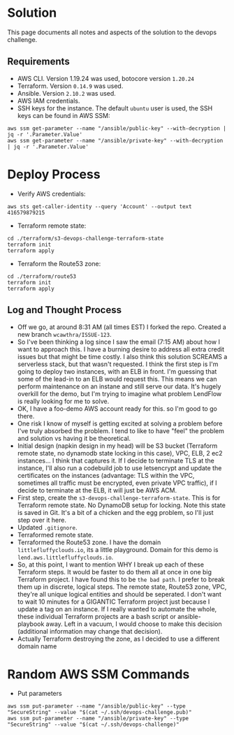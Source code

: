 # Solution

This page documents all notes and aspects of the solution to the devops challenge.

## Requirements

- AWS CLI. Version 1.19.24 was used, botocore version `1.20.24`
- Terraform. Version `0.14.9` was used.
- Ansible. Version `2.10.2` was used.
- AWS IAM credentials.
- SSH keys for the instance. The default `ubuntu` user is used, the SSH keys can be found in AWS SSM:
```
aws ssm get-parameter --name "/ansible/public-key" --with-decryption | jq -r '.Parameter.Value'
aws ssm get-parameter --name "/ansible/private-key" --with-decryption | jq -r '.Parameter.Value'
```

# Deploy Process

- Verify AWS credentials:
```
aws sts get-caller-identity --query 'Account' --output text
416579879215
```
- Terraform remote state:
```
cd ./terraform/s3-devops-challenge-terraform-state
terraform init
terraform apply
```
- Terraform the Route53 zone:
```
cd ./terraform/route53
terraform init
terraform apply
```

## Log and Thought Process

- Off we go, at around 8:31 AM (all times EST) I forked the repo. Created a new branch `wcawthra/ISSUE-123`.
- So I've been thinking a log since I saw the email (7:15 AM) about how I want to approach this. I have a burning desire to address all extra credit issues but that might be time costly. I also think this solution SCREAMS a serverless stack, but that wasn't requested. I think the first step is I'm going to deploy two instances, with an ELB in front. I'm guessing that some of the lead-in to an ELB would request this. This means we can perform maintenance on an instane and still serve our data. It's hugely overkill for the demo, but I'm trying to imagine what problem LendFlow is really looking for me to solve.
- OK, I have a foo-demo AWS account ready for this. so I'm good to go there.
- One risk I know of myself is getting excited at solving a problem before I've truly absorbed the problem. I tend to like to have "feel" the problem and solution vs having it be theoretical.
- Initial design (napkin design in my head) will be S3 bucket (Terraform remote state, no dynamodb state locking in this case), VPC, ELB, 2 ec2 instances... I think that captures it. If I decide to terminate TLS at the instance, I'll also run a codebuild job to use letsencrypt and update the certificates on the instances (advantage: TLS within the VPC, sometimes all traffic must be encrypted, even private VPC traffic), if I decide to terminate at the ELB, it will just be AWS ACM.
- First step, create the `s3-devops-challenge-terraform-state`. This is for Terraform remote state. No DynamoDB setup for locking. Note this state is saved in Git. It's a bit of a chicken and the egg problem, so I'll just step over it here.
- Updated `.gitignore`.
- Terraformed remote state.
- Terraformed the Route53 zone. I have the domain `littlefluffyclouds.io`, its a little playground. Domain for this demo is `lend.aws.littlefluffyclouds.io`.
- So, at this point, I want to mention WHY I break up each of these Terraform steps. It would be faster to do them all at once in one big Terraform project. I have found this to be `the bad path`. I prefer to break them up in discrete, logical steps. The remote state, Route53 zone, VPC, they're all unique logical entities and should be seperated. I don't want to wait 10 minutes for a GIGANTIC Terraform project just because I update a tag on an instance. If I really wanted to automate the whole, these individual Terraform projects are a bash script or ansible-playbook away. Left in a vacuum, I would choose to make this decision (additional information may change that decision).
- Actually Terraform destroying the zone, as I decided to use a different domain name


# Random AWS SSM Commands

- Put parameters
```
aws ssm put-parameter --name "/ansible/public-key" --type "SecureString" --value "$(cat ~/.ssh/devops-challenge.pub)"
aws ssm put-parameter --name "/ansible/private-key" --type "SecureString" --value "$(cat ~/.ssh/devops-challenge)"

